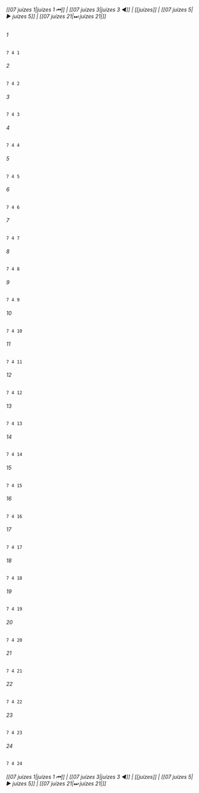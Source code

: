 
###### [[07 juízes 1|juízes 1 ⏮]] | [[07 juízes 3|juízes 3 ◀]] | [[juízes]] | [[07 juízes 5|▶ juízes 5]] | [[07 juízes 21|⏭ juízes 21|]]

###### 1
``` verse
7 4 1 
```
###### 2
``` verse
7 4 2 
```
###### 3
``` verse
7 4 3 
```
###### 4
``` verse
7 4 4 
```
###### 5
``` verse
7 4 5 
```
###### 6
``` verse
7 4 6 
```
###### 7
``` verse
7 4 7 
```
###### 8
``` verse
7 4 8 
```
###### 9
``` verse
7 4 9 
```
###### 10
``` verse
7 4 10 
```
###### 11
``` verse
7 4 11 
```
###### 12
``` verse
7 4 12 
```
###### 13
``` verse
7 4 13 
```
###### 14
``` verse
7 4 14 
```
###### 15
``` verse
7 4 15 
```
###### 16
``` verse
7 4 16 
```
###### 17
``` verse
7 4 17 
```
###### 18
``` verse
7 4 18 
```
###### 19
``` verse
7 4 19 
```
###### 20
``` verse
7 4 20 
```
###### 21
``` verse
7 4 21 
```
###### 22
``` verse
7 4 22 
```
###### 23
``` verse
7 4 23 
```
###### 24
``` verse
7 4 24 
```

###### [[07 juízes 1|juízes 1 ⏮]] | [[07 juízes 3|juízes 3 ◀]] | [[juízes]] | [[07 juízes 5|▶ juízes 5]] | [[07 juízes 21|⏭ juízes 21|]]

